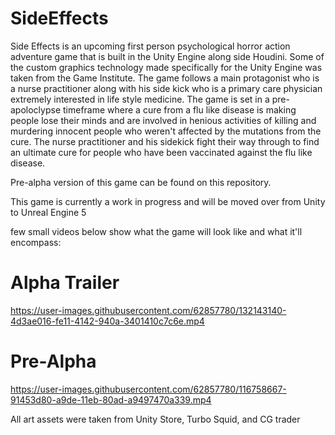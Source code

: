 # SideEffects

Side Effects is an upcoming first person psychological horror action adventure game that is built in the Unity Engine along side Houdini. Some of the custom graphics technology made specifically for the Unity Engine was taken from the Game Institute. The game follows a main protagonist who is a nurse practitioner along with his side kick who is a primary care physician extremely interested in life style medicine. The game is set in a pre-apoloclypse timeframe where a cure from a flu like disease is making people lose their minds and are involved in henious activities of killing and murdering innocent people who weren't affected by the mutations from the cure. The nurse practitioner and his sidekick fight their way through to find an ultimate cure for people who have been vaccinated against the flu like disease. 

Pre-alpha version of this game can be found on this repository.

This game is currently a work in progress and will be moved over from Unity to Unreal Engine 5

few small videos below show what the game will look like and what it'll encompass:

# Alpha Trailer

https://user-images.githubusercontent.com/62857780/132143140-4d3ae016-fe11-4142-940a-3401410c7c6e.mp4


# Pre-Alpha

https://user-images.githubusercontent.com/62857780/116758667-91453d80-a9de-11eb-80ad-a9497470a339.mp4

All art assets were taken from Unity Store, Turbo Squid, and CG trader






